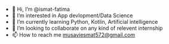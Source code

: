 - 👋 Hi, I’m @ismat-fatima
- 👀 I’m interested in App devlopment/Data Science
- 🌱 I’m currently learning Python, Kotlin, Artificial intelligence
- 💞️ I’m looking to collaborate on any kind of relevent internship 
- 📫 How to reach me musaviesmat572@gmail.com

<!---
ismat-fatima/ismat-fatima is a ✨ special ✨ repository because its `README.md` (this file) appears on your GitHub profile.
You can click the Preview link to take a look at your changes.
--->
